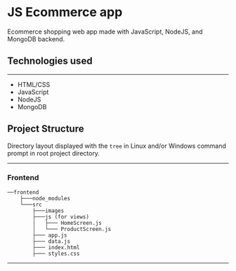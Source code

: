 # JS Ecommerce app 

Ecommerce shopping web app made with JavaScript, NodeJS, and MongoDB backend.

## Technologies used
---
- HTML/CSS
- JavaScript 
- NodeJS
- MongoDB

## Project Structure 
Directory layout displayed with the ``` tree ``` in Linux and/or Windows command prompt in root project directory.

--- 
### Frontend
```
──frontend
    ├───node_modules
    └───src
        ├───images
        ├───js (for views)
        │   ├─── HomeScreen.js
        │   └─── ProductScreen.js
        ├─── app.js
        ├─── data.js
        ├─── index.html
        ├─── styles.css
```
---